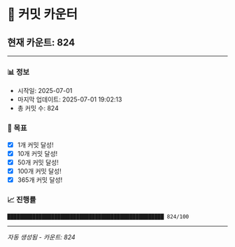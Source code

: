 # 🔢 커밋 카운터

## 현재 카운트: 824

---

### 📊 정보
- 시작일: 2025-07-01
- 마지막 업데이트: 2025-07-01 19:02:13
- 총 커밋 수: 824

### 🎯 목표
- [x] 1개 커밋 달성!
- [x] 10개 커밋 달성!
- [x] 50개 커밋 달성!
- [x] 100개 커밋 달성!
- [x] 365개 커밋 달성!

### 📈 진행률
```
██████████████████████████████████████████████████ 824/100
```

---
*자동 생성됨 - 카운트: 824*
